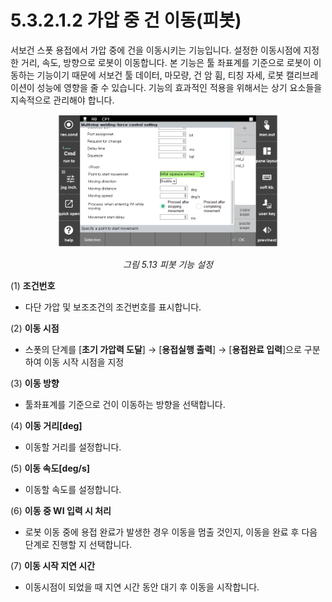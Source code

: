 ﻿# 5.3.2.1.2 가압 중 건 이동(피봇)

서보건 스폿 용접에서 가압 중에 건을 이동시키는 기능입니다. 설정한 이동시점에 지정한 거리, 속도, 방향으로 로봇이 이동합니다. 본 기능은 툴 좌표계를 기준으로 로봇이 이동하는 기능이기 때문에 서보건 툴 데이터, 마모량, 건 암 휨, 티칭 자세, 로봇 캘리브레이션이 성능에 영향을 줄 수 있습니다. 기능의 효과적인 적용을 위해서는 상기 요소들을 지속적으로 관리해야 합니다.

<p align=center>
<img src="../../../../_assets/image_57_eng.png" width="70%"></img>
<em><p align="center">그림 5.13 피봇 기능 설정</p></em>
</p>

(1)  **조건번호**
-    다단 가압 및 보조조건의 조건번호를 표시합니다.
  
(2)  **이동 시점**
-   스폿의 단계를 [**초기 가압력 도달**] → [**용접실행 출력**] → [**용접완료 입력**]으로 구분하여 이동 시작 시점을 지정

(3)  **이동 방향**
-   툴좌표계를 기준으로 건이 이동하는 방향을 선택합니다.

(4)  **이동 거리\[deg]**
-   이동할 거리를 설정합니다.

(5)  **이동 속도\[deg/s]**
-   이동할 속도를 설정합니다.

(6)  **이동 중 WI 입력 시 처리**
-   로봇 이동 중에 용접 완료가 발생한 경우 이동을 멈출 것인지, 이동을 완료 후 다음 단계로 진행할 지 선택합니다.

(7)  **이동 시작 지연 시간**
-   이동시점이 되었을 때 지연 시간 동안 대기 후 이동을 시작합니다.
